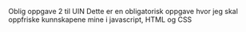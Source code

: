 Oblig oppgave 2 til UIN
Dette er en obligatorisk oppgave hvor jeg skal oppfriske kunnskapene mine i javascript, HTML og CSS
